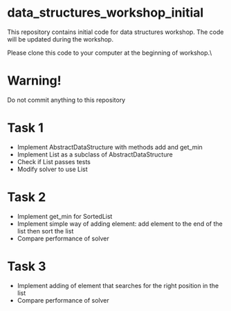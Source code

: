 # data_structures_workshop_initial
This repository contains initial code for data structures workshop. The code will be updated during the workshop.

Please clone this code to your computer at the beginning of workshop.\
# Warning! 
Do not commit anything to this repository

# Task 1
 - Implement AbstractDataStructure with methods add and get_min
 - Implement List as a subclass of AbstractDataStructure
 - Check if List passes tests
 - Modify solver to use List
 
 # Task 2
 - Implement get_min for SortedList
 - Implement simple way of adding element: add element to the end of the list then sort the list
 - Compare performance of solver
 
 # Task 3
 - Implement adding of element that searches for the right position in the list
 - Compare performance of solver

